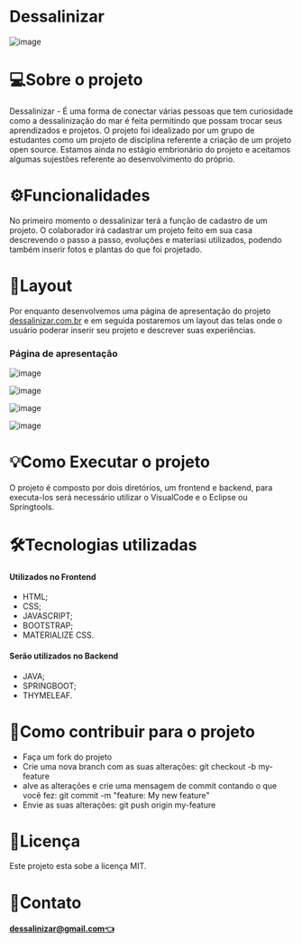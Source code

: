 <h1>Dessalinizar</h1>


![image](https://user-images.githubusercontent.com/85455346/121068606-deb58700-c7a2-11eb-8064-deab868b17ab.png)

<h1>💻Sobre o projeto</h1>
<p>Dessalinizar - É uma forma de conectar várias pessoas que tem curiosidade como a dessalinização do mar é feita permitindo que possam trocar seus aprendizados e projetos.
O projeto foi idealizado por um grupo de estudantes como um projeto de disciplina referente a criação de um projeto open source. Estamos ainda no estágio embrionário do projeto e aceitamos algumas sujestões referente ao desenvolvimento do próprio.</p>

<h1>⚙️Funcionalidades</h1>
<p>No primeiro momento o dessalinizar terá a função de cadastro de um projeto. O colaborador irá cadastrar um projeto feito em sua casa descrevendo o passo a passo, evoluções e materiasi utilizados, podendo também inserir fotos e plantas do que foi projetado.</p>

<h1>🎨Layout</h1>
<p>Por enquanto desenvolvemos uma página de apresentação do projeto  <a href="https://mmy8z.csb.app/" target="_blank">dessalinizar.com.br</a> e em seguida postaremos um layout das telas onde o usuário poderar inserir seu projeto e descrever suas experiências.</p>

<h3>Página de apresentação</h3>

![image](https://user-images.githubusercontent.com/85455346/121074154-d6ad1580-c7a9-11eb-86f5-d40af3102d2a.png)

![image](https://user-images.githubusercontent.com/85455346/121074261-fcd2b580-c7a9-11eb-841d-320870b3249c.png)

![image](https://user-images.githubusercontent.com/85455346/121074340-1a078400-c7aa-11eb-9345-a3ba0d2c096a.png)

![image](https://user-images.githubusercontent.com/85455346/121074419-35728f00-c7aa-11eb-8486-d3f494204ecb.png)


<h1>💡Como Executar o projeto</h1>
O projeto é composto por dois diretórios, um frontend e backend, para executa-los será necessário utilizar o VisualCode e o Eclipse ou Springtools.

<h1>🛠Tecnologias utilizadas</h1>  
<h4>Utilizados no Frontend</h4>
<ul>
<li>HTML;</li>
<li>CSS;</li>
<li>JAVASCRIPT;</li>
<li>BOOTSTRAP;</li>
<li>MATERIALIZE CSS.</li>
</ul>

<h4>Serão utilizados no Backend</h4>
<ul>
<li>JAVA;</li>
<li>SPRINGBOOT;</li>
<li>THYMELEAF.</li>
</ul>


<h1>💪Como contribuir para o projeto</h1>
<ul>
<li>Faça um fork do projeto</li>
<li>Crie uma nova branch com as suas alterações: git checkout -b my-feature</li>
<li>alve as alterações e crie uma mensagem de commit contando o que você fez: git commit -m "feature: My new feature"</li>
<li>Envie as suas alterações: git push origin my-feature</li>
</ul>

<h1>📝Licença</h1>
<p>Este projeto esta sobe a licença MIT.</p>

<h1>💬Contato</h1>
 <h4><a href="mailto:dessalinizar@gmail.com">dessalinizar@gmail.com👈</a></h4>
<!--
**Dessalinizar/dessalinizar** is a ✨ _special_ ✨ repository because its `README.md` (this file) appears on your GitHub profile.

Here are some ideas to get you started:

- 🔭 I’m currently working on ...
- 🌱 I’m currently learning ...
- 👯 I’m looking to collaborate on ...
- 🤔 I’m looking for help with ...
- 💬 Ask me about ...
- 📫 How to reach me: ...
- 😄 Pronouns: ...
- ⚡ Como contribuir para o projeto
<ul>
<li>Faça um fork do projeto;</li>
<li>Crie uma nova branch com as suas alterações: git checkout -b my-feature;</li>
<li>Salve as alterações e crie uma mensagem de commit contando o que você fez: git commit -m "Feature: My new feature";</li>
<li>Envie as suas alterações: git push origin;</li>
</ul>

